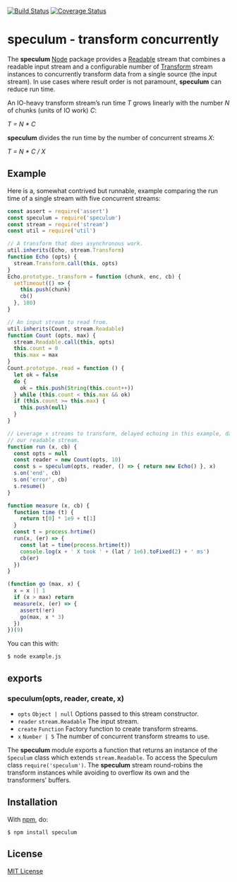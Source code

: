 [![Build Status](https://secure.travis-ci.org/michaelnisi/speculum.svg)](http://travis-ci.org/michaelnisi/speculum)
[![Coverage Status](https://coveralls.io/repos/github/michaelnisi/speculum/badge.svg)](https://coveralls.io/github/michaelnisi/speculum)

# speculum - transform concurrently

The **speculum** [Node](http://nodejs.org/) package provides a [Readable](https://nodejs.org/api/stream.html#stream_class_stream_readable) stream that combines a readable input stream and a configurable number of [Transform](https://nodejs.org/api/stream.html#stream_class_stream_transform) stream instances to concurrently transform data from a single source (the input stream). In use cases where result order is not paramount, **speculum** can reduce run time.

An IO-heavy transform stream’s run time *T* grows linearly with the number *N* of chunks (units of IO work) *C*:

*T = N * C*

**speculum** divides the run time by the number of concurrent streams *X*:

*T = N * C / X*

## Example

Here is a, somewhat contrived but runnable, example comparing the run time of a single stream with five concurrent streams:

```js
const assert = require('assert')
const speculum = require('speculum')
const stream = require('stream')
const util = require('util')

// A transform that does asynchronous work.
util.inherits(Echo, stream.Transform)
function Echo (opts) {
  stream.Transform.call(this, opts)
}
Echo.prototype._transform = function (chunk, enc, cb) {
  setTimeout(() => {
    this.push(chunk)
    cb()
  }, 100)
}

// An input stream to read from.
util.inherits(Count, stream.Readable)
function Count (opts, max) {
  stream.Readable.call(this, opts)
  this.count = 0
  this.max = max
}
Count.prototype._read = function () {
  let ok = false
  do {
    ok = this.push(String(this.count++))
  } while (this.count < this.max && ok)
  if (this.count >= this.max) {
    this.push(null)
  }
}

// Leverage x streams to transform, delayed echoing in this example, data from
// our readable stream.
function run (x, cb) {
  const opts = null
  const reader = new Count(opts, 10)
  const s = speculum(opts, reader, () => { return new Echo() }, x)
  s.on('end', cb)
  s.on('error', cb)
  s.resume()
}

function measure (x, cb) {
  function time (t) {
    return t[0] * 1e9 + t[1]
  }
  const t = process.hrtime()
  run(x, (er) => {
    const lat = time(process.hrtime(t))
    console.log(x + ' X took ' + (lat / 1e6).toFixed(2) + ' ms')
    cb(er)
  })
}

(function go (max, x) {
  x = x || 1
  if (x > max) return
  measure(x, (er) => {
    assert(!er)
    go(max, x * 3)
  })
})(9)
```

You can this with:

```
$ node example.js
```

## exports

### speculum(opts, reader, create, x)

- `opts` `Object | null` Options passed to this stream constructor.
- `reader` `stream.Readable` The input stream.
- `create` `Function` Factory function to create transform streams.
- `x` `Number | 5` The number of concurrent transform streams to use.

The **speculum** module exports a function that returns an instance of the `Speculum` class which extends `stream.Readable`. To access the Speculum class `require('speculum')`. The **speculum** stream round-robins the transform instances while avoiding to overflow its own and the transformers’ buffers.

## Installation

With [npm](https://npmjs.org/package/speculum), do:

```
$ npm install speculum
```

## License

[MIT License](https://raw.github.com/michaelnisi/speculum/master/LICENSE)

